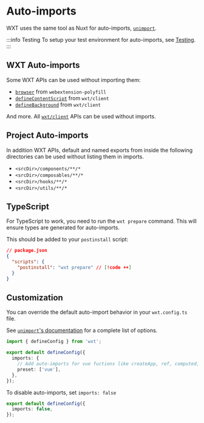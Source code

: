 # Auto-imports

WXT uses the same tool as Nuxt for auto-imports, [`unimport`](https://github.com/unjs/unimport).

:::info Testing
To setup your test environment for auto-imports, see [Testing](/get-started/testing.md).
:::

## WXT Auto-imports

Some WXT APIs can be used without importing them:

- [`browser`](/config.md#browser) from `webextension-polyfill`
- [`defineContentScript`](/config.md#defiencontentscript) from `wxt/client`
- [`defineBackground`](/config.md#definebackgroundscript) from `wxt/client`

And more. All [`wxt/client`](/config.md#wxtclient) APIs can be used without imports.

## Project Auto-imports

In addition WXT APIs, default and named exports from inside the following directories can be used without listing them in imports.

- `<srcDir>/components/**/*`
- `<srcDir>/composables/**/*`
- `<srcDir>/hooks/**/*`
- `<srcDir>/utils/**/*`

## TypeScript

For TypeScript to work, you need to run the `wxt prepare` command. This will ensure types are generated for auto-imports.

This should be added to your `postinstall` script:

```json
// package.json
{
  "scripts": {
    "postinstall": "wxt prepare" // [!code ++]
  }
}
```

## Customization

You can override the default auto-import behavior in your `wxt.config.ts` file.

See [`unimport`'s documentation](https://github.com/unjs/unimport#configurations) for a complete list of options.

```ts
import { defineConfig } from 'wxt';

export default defineConfig({
  imports: {
    // Add auto-imports for vue fuctions like createApp, ref, computed, watch, toRaw, etc...
    preset: ['vue'],
  },
});
```

To disable auto-imports, set `imports: false`

```ts
export default defineConfig({
  imports: false,
});
```
